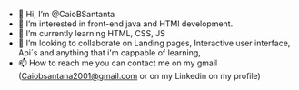 - 👋 Hi, I’m @CaioBSantanta
- 👀 I’m interested in front-end java and HTMl development.
- 🌱 I’m currently learning HTML, CSS, JS
- 💞️ I’m looking to collaborate on Landing pages, Interactive user interface, Api´s and anything that i'm cappable of learning,
- 📫 How to reach me you can contact me on my gmail (Caiobsantana2001@gmail.com or on my Linkedin on my profile)

<!---
CaioBSantanta/CaioBSantanta is a ✨ special ✨ repository because its `README.md` (this file) appears on your GitHub profile.
You can click the Preview link to take a look at your changes.
--->

